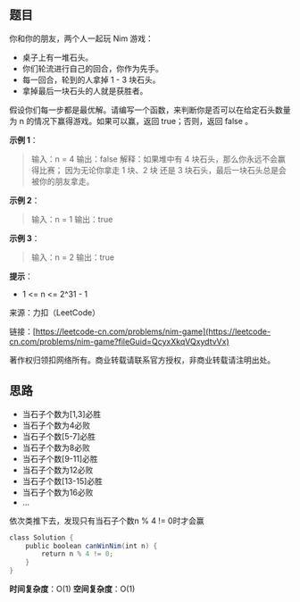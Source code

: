 ## 题目

你和你的朋友，两个人一起玩 Nim 游戏：

* 桌子上有一堆石头。
* 你们轮流进行自己的回合，你作为先手。
* 每一回合，轮到的人拿掉 1 - 3 块石头。
* 拿掉最后一块石头的人就是获胜者。

假设你们每一步都是最优解。请编写一个函数，来判断你是否可以在给定石头数量为 n 的情况下赢得游戏。如果可以赢，返回 true；否则，返回 false 。

**示例 1**：

>输入：n = 4
>输出：false
>解释：如果堆中有 4 块石头，那么你永远不会赢得比赛；
>因为无论你拿走 1 块、2 块 还是 3 块石头，最后一块石头总是会被你的朋友拿走。

**示例 2**：

>输入：n = 1
>输出：true

**示例 3**：

>输入：n = 2
>输出：true

**提示**：

* 1 <= n <= 2^31 - 1

来源：力扣（LeetCode）

链接：[https://leetcode-cn.com/problems/nim-game](https://leetcode-cn.com/problems/nim-game?fileGuid=QcyxXkqVQxydtvVx)

著作权归领扣网络所有。商业转载请联系官方授权，非商业转载请注明出处。

## 思路

* 当石子个数为[1,3]必胜
* 当石子个数为4必败
* 当石子个数[5-7]必胜
* 当石子个数为8必败
* 当石子个数[9-11]必胜
* 当石子个数为12必败
* 当石子个数[13-15]必胜
* 当石子个数为16必败
* ...

依次类推下去，发现只有当石子个数n % 4 != 0时才会赢

```java
class Solution {
    public boolean canWinNim(int n) {
        return n % 4 != 0;
    }
}
```
**时间复杂度**：O(1)
**空间复杂度**：O(1)


